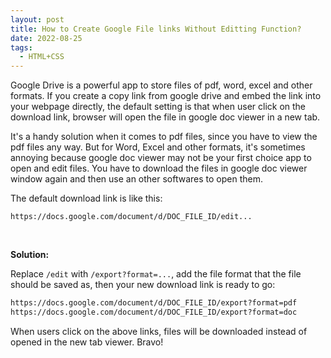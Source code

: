 ```yaml
---
layout: post
title: How to Create Google File links Without Editting Function?
date: 2022-08-25
tags:
  - HTML+CSS
---
```


Google Drive is a powerful app to store files of pdf, word, excel and other formats. If you create a copy link from google drive and embed the link into your webpage directly, the default setting is that when user click on the download link, browser will open the file in google doc viewer in a new tab.

It's a handy solution when it comes to pdf files, since you have to view the pdf files any way. But for Word, Excel and other formats, it's sometimes annoying because google doc viewer may not be your first choice app to open and edit files. You have to download the files in google doc viewer window again and then use an other softwares to open them.

The default download link is like this:

`https://docs.google.com/document/d/DOC_FILE_ID/edit...`

<br>

**Solution:**

Replace `/edit` with `/export?format=...`, add the file format that the file should be saved as, then your new download link is ready to go:

```html
https://docs.google.com/document/d/DOC_FILE_ID/export?format=pdf
https://docs.google.com/document/d/DOC_FILE_ID/export?format=doc
```

When users click on the above links, files will be downloaded instead of opened in the new tab viewer. Bravo!

<br>
